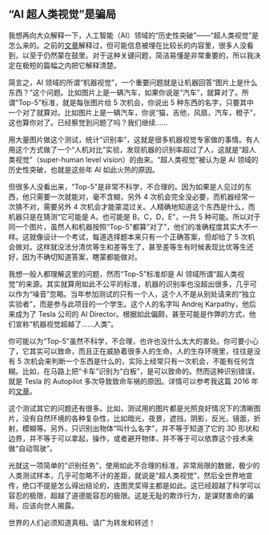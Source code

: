 ## “AI 超人类视觉”是骗局

我想再向大众解释一下，人工智能（AI）领域的“历史性突破”——“超人类视觉”是怎么来的。之前的[文章](http://www.yinwang.org/blog-cn/2019/09/14/machine-vs-human)解释过，但可能信息被埋在比较长的内容里，很多人没看到，以至于仍然蒙在鼓里。对于这种关键问题，简洁易懂是非常重要的，所以我决定在极短的篇幅之内把它解释清楚。

简言之，AI 领域的所谓“机器视觉”，一个重要问题就是让机器回答“图片上是什么东西？”这个问题。比如图片上是一辆汽车，如果你说是“汽车”，就算对了。所谓“Top-5”标准，就是每张图片给 5 次机会，你说出 5 种东西的名字，只要其中一个对了就算对。比如图片上是一辆汽车，你说“猫，吉他，风扇，汽车，橙子”，这也算你对了。已经察觉到问题了吗？我们继续……

用大量图片做这个测试，统计“识别率”，这就是很多机器视觉专家做的事情。有人用这个方式做了一个“人机对比”实验，发现机器的识别率超过了人，这就是“超人类视觉”（super-human level vision）的由来。“超人类视觉”被认为是 AI 领域的历史性突破，也就是这些年 AI 如此火热的原因。

但很多人没看出来，“Top-5”是非常不科学，不合理的。因为如果是人见过的东西，他只需要一次就能对，毫不含糊，另外 4 次机会完全没必要，而机器经常一次猜不对，需要另外 4 次机会才能蒙混过关。人精确地知道这个东西是什么，而机器只是在猜测“它可能是 A，也可能是 B，C，D，E”，一共 5 种可能。所以对于同一个图片，虽然人和机器按照“Top-5”都算“对了”，他们的准确程度其实大不一样。这就像设计一个考试，每道选择题本来只有一个正确答案，但却给了 5 次机会做对。这样就没法分清优等生和差等生了，甚至差等生有时候表现比优等生还好，因为不确切知道答案，瞎蒙都能做对。

我想一般人都理解这里的问题，然而“Top-5”标准却是 AI 领域所谓“超人类视觉”的来源。其实就算用如此不公平的标准，机器的识别率也没超出很多，几乎可以作为“噪音”忽略。当年参加测试的只有一个人，这个人不是从别处请来的“独立实验者”，而是参与此项目的一个学生。这个人的名字叫 Andrej Karpathy，他后来成为了 Tesla 公司的 AI Director。根据如此偏颇，甚至可能是作弊的方式，他们宣称“机器视觉超越了……人类”。

你可能以为“Top-5”虽然不科学，不合理，也许也没什么太大的害处。你可要小心了，它其实可以致命，而且正在威胁着很多人的生命。人的生存环境里，往往是没有 5 次机会来判断一个东西是什么的，实际上经常只有一次机会，不能有任何含糊。比如，在马路上把“卡车”识别为“白板”，是可以致命的。然而这种识别错误，就是 Tesla 的 Autopilot 多次导致致命车祸的原因。详情可以参考我这篇 2016 年的[文章](http://www.yinwang.org/blog-cn/2016/07/10/tesla-autopilot-fatal-crash)。

这个测试其它的问题还有很多。比如，测试用的图片都是光照良好情况下的清晰图片，没有自然环境的各种复杂性，比如暗光，夜景，遮挡，阴影，反光，镜面，折射，模糊等。另外，只识别出物体“叫什么名字”，并不等于知道了它的 3D 形状和边界，并不等于可以拿起，操作，或者避开物体，并不等于可以依靠这个技术来做“自动驾驶”。

光就这一项简单的“识别任务”，使用如此不合理的标准，非常局限的数据，极少的人类测试样本，几乎可忽略不计的差距，就说是“超人类视觉”，然后全世界地宣传，绝口不提是怎么得出结论的，连图灵奖得主都是如此。这已经超越了科学可以容忍的极限，超越了道德能容忍的极限。这是无耻的欺诈行为，是谋财害命的骗局，应该向世人揭露。

世界的人们必须知道真相。请广为转发和转述！
